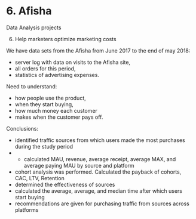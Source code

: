 # 6. Afisha
Data Analysis projects

6. Help marketers optimize marketing costs

We have data sets from the Afisha from June 2017 to the end of may 2018:
- server log with data on visits to the Afisha site,
- all orders for this period,
- statistics of advertising expenses.

Need to understand:
- how people use the product,
- when they start buying,
- how much money each customer
- makes when the customer pays off.

Conclusions:
- identified traffic sources from which users made the most purchases during the study period
- - calculated MAU, revenue, average receipt, average MAX, and average paying MAU by source and platform
- cohort analysis was performed. Calculated the payback of cohorts, CAC, LTV, Retention
- determined the effectiveness of sources
- calculated the average, average, and median time after which users start buying
- recommendations are given for purchasing traffic from sources across platforms
